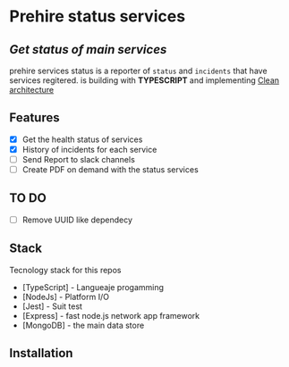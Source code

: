 # Prehire status services
## _Get status of main services_

prehire services status is a reporter of `status` and `incidents` that have services regitered.
is building with **TYPESCRIPT** and implementing [Clean architecture](https://blog.cleancoder.com/uncle-bob/2012/08/13/the-clean-architecture.html)

## Features

- [x]  Get the health status of services
- [x] History of incidents for each service
- [ ] Send Report to slack channels
- [ ] Create PDF on demand with the status services

## TO DO
- [ ] Remove UUID like dependecy 

## Stack

Tecnology stack for this repos

- [TypeScript] - Langueaje progamming
- [NodeJs] - Platform I/O
- [Jest] - Suit test
- [Express] - fast node.js network app framework
- [MongoDB] - the main data store

## Installation

